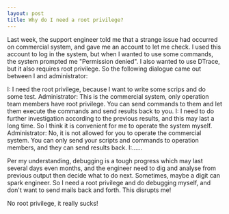 ```yaml
---
layout: post
title: Why do I need a root privilege?
---
```

Last week, the support engineer told me that a strange issue had occurred on commercial system, and gave me an account to let me check. I used this account to log in the system, but when I wanted to use some commands, the system prompted me "Permission denied". I also wanted to use DTrace, but it also requires root privilege. So the following dialogue came out between I and administrator:

I: I need the root privilege, because I want to write some scrips and do some test.
Administrator: This is the commercial system, only operation team members have root privilege. You can send commands to them and let them execute the commands and send results back to you.
I: I need to do further investigation according to the previous results, and this may last a long time. So I think it is convenient for me to operate the system myself.
Administrator: No, it is not allowed for you to operate the commercial system. You can only send your scripts and commands to operation members, and they can send results back. 
I:......

Per my understanding, debugging is a tough progress which may last several days even months, and the engineer need to dig and analyse from previous output then decide what to do next. Sometimes, maybe a digit can spark engineer. So I need a root privilege and do debugging myself, and don't want to send mails back and forth. This disrupts me!

No root privilege, it really sucks!
